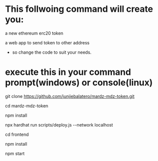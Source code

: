 # This follwoing command will create you:

a new ethereum erc20 token

a web app to send token to other address

- so change the code to suit your needs.

# execute this in your command prompt(windows) or console(linux)

git clone https://github.com/junjiebalatero/mardz-mdz-token.git

cd mardz-mdz-token

npm install

npx hardhat run scripts/deploy.js --network localhost

cd frontend

npm install

npm start 
